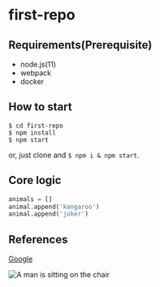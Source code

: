 # first-repo


## Requirements(Prerequisite)


- node.js(11)
- webpack
- docker


## How to start


```shell
$ cd first-repo
$ npm install
$ npm start
```


or, just clone and `$ npm i & npm start`.


## Core logic


```python
animals = []
animal.append('kangaroo')
animal.append('joker')
```


## References


[Google](https://www.google.com/)


![A man is sitting on the chair](/imgs/man-on-the-chair.jpg)




